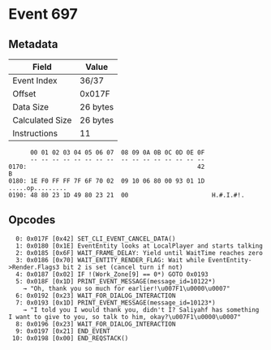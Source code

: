 # Event 697

## Metadata

| Field           | Value    |
|-----------------|----------|
| Event Index     | 36/37    |
| Offset          | 0x017F   |
| Data Size       | 26 bytes |
| Calculated Size | 26 bytes |
| Instructions    | 11       |

```
      00 01 02 03 04 05 06 07  08 09 0A 0B 0C 0D 0E 0F
      -- -- -- -- -- -- -- --  -- -- -- -- -- -- -- --
0170:                                               42                 B
0180: 1E F0 FF FF 7F 6F 70 02  09 10 06 80 00 93 01 1D  .....op.........
0190: 48 80 23 1D 49 80 23 21  00                       H.#.I.#!.       
```

## Opcodes

```
  0: 0x017F [0x42] SET_CLI_EVENT_CANCEL_DATA()
  1: 0x0180 [0x1E] EventEntity looks at LocalPlayer and starts talking
  2: 0x0185 [0x6F] WAIT_FRAME_DELAY: Yield until WaitTime reaches zero
  3: 0x0186 [0x70] WAIT_ENTITY_RENDER_FLAG: Wait while EventEntity->Render.Flags3 bit 2 is set (cancel turn if not)
  4: 0x0187 [0x02] IF !(Work_Zone[9] == 0*) GOTO 0x0193
  5: 0x018F [0x1D] PRINT_EVENT_MESSAGE(message_id=10122*)
    → "Oh, thank you so much for earlier!\u007F1\u0000\u0007"
  6: 0x0192 [0x23] WAIT_FOR_DIALOG_INTERACTION
  7: 0x0193 [0x1D] PRINT_EVENT_MESSAGE(message_id=10123*)
    → "I told you I would thank you, didn't I? Saliyahf has something I want to give to you, so talk to him, okay?\u007F1\u0000\u0007"
  8: 0x0196 [0x23] WAIT_FOR_DIALOG_INTERACTION
  9: 0x0197 [0x21] END_EVENT
 10: 0x0198 [0x00] END_REQSTACK()
```
